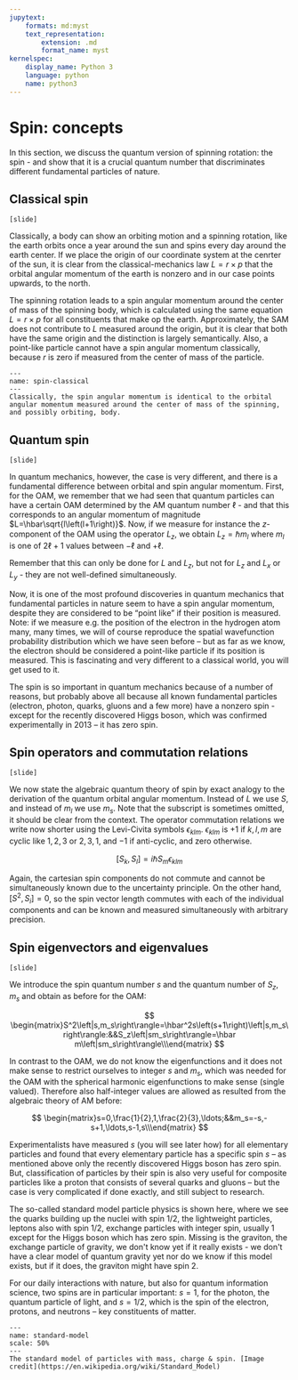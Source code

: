 ```yaml
---
jupytext:
    formats: md:myst
    text_representation:
        extension: .md
        format_name: myst
kernelspec:
    display_name: Python 3
    language: python
    name: python3
---
```


# Spin: concepts

In this section, we discuss the quantum version of spinning rotation: the spin - and show that it is a crucial quantum number that discriminates different fundamental particles of nature.


## Classical spin

`[slide]`

Classically, a body can show an orbiting motion and a spinning rotation, like the earth orbits once a year around the sun and spins every day around the earth center. If we place the origin of our coordinate system at the cenrter of the sun, it is clear from the classical-mechanics law $L=r \times p$ that the orbital angular momentum of the earth is nonzero and in our case points upwards, to the north. 

The spinning rotation leads to a spin angular momentum around the center of mass of the spinning body, which is calculated using the same equation $L=r \times p$ for all constituents that make op the earth. Approximately, the SAM does not contribute to $L$ measured around the origin, but it is clear that both have the same origin and the distinction is largely semantically. Also, a point-like particle cannot have a spin angular momentum classically, because $r$ is zero if measured from the center of mass of the particle.

```{figure} figures/spin/spin-classical.png
---
name: spin-classical
---
Classically, the spin angular momentum is identical to the orbital angular momentum measured around the center of mass of the spinning, and possibly orbiting, body.
```



## Quantum spin

`[slide]`

In quantum mechanics, however, the case is very different, and there is a fundamental difference between orbital and spin angular momentum. First, for the OAM, we remember that we had seen that quantum particles can have a certain OAM determined by the AM quantum number $\ell$ - and that this corresponds to an angular momentum of magnitude $L=\hbar\sqrt{l\left(l+1\right)}$. Now, if we measure for instance the $z$-component of the OAM using the operator $L_z$, we obtain $L_z=\hbar m_l$ where $m_l$ is one of $2\ell+1$ values between $-\ell$ and $+\ell$. 

Remember that this can only be done for $L$ and $L_z$, but not for $L_z$ and $L_x$ or $L_y$ - they are not well-defined simultaneously. 

Now, it is one of the most profound discoveries in quantum mechanics that fundamental particles in nature seem to have a spin angular momentum, despite they are considered to be “point like” if their position is measured. Note: if we measure e.g. the position of the electron in the hydrogen atom many, many times, we will of course reproduce the spatial wavefunction probability distribution which we have seen before – but as far as we know, the electron should be considered a point-like particle if its position is measured. This is fascinating and very different to a classical world, you will get used to it. 

The spin is so important in quantum mechanics because of a number of reasons, but probably above all because all known fundamental particles (electron, photon, quarks, gluons and a few more) have a nonzero spin - except for the recently discovered Higgs boson, which was confirmed experimentally in 2013 – it has zero spin.

## Spin operators and commutation relations

`[slide]`

We now state the algebraic quantum theory of spin by exact analogy to the derivation of the quantum orbital angular momentum. Instead of $L$ we use $S$, and instead of $m_l$ we use $m_s$. Note that the subscript is sometimes omitted, it should be clear from the context. The operator commutation relations we write now shorter using the Levi-Civita symbols $\epsilon_{klm}$. $\epsilon_{klm}$ is $+1$ if $k,l,m$ are cyclic like $1,2,3$ or $2,3,1$, and $-1$ if anti-cyclic, and zero otherwise.

$$
\left[S_k, S_l\right]=i \hbar S_m \epsilon_{k l m}
$$
 
Again, the cartesian spin components do not commute and cannot be simultaneously known  due to the uncertainty principle. On the other hand, $\left[S^2,S_i\right]=0$, so the spin vector length commutes with each of the individual components and can be known and measured simultaneously with arbitrary precision. 

## Spin eigenvectors and eigenvalues 

`[slide]`

We introduce the spin quantum number $s$ and the quantum number of $S_z$, $m_s$ and obtain as before for the OAM:

$$
\begin{matrix}S^2\left|s,m_s\right\rangle=\hbar^2s\left(s+1\right)\left|s,m_s\right\rangle:&&S_z\left|sm_s\right\rangle=\hbar m\left|sm_s\right\rangle\\\end{matrix}
$$

In contrast to the OAM, we do not know the eigenfunctions and it does not make sense to restrict ourselves to integer $s$ and $m_s$, which was needed for the OAM with the spherical harmonic eigenfunctions to make sense (single valued). Therefore also half-integer values are allowed as resulted from the algebraic theory of AM before: 

$$
\begin{matrix}s=0,\frac{1}{2},1,\frac{2}{3},\ldots;&&m_s=-s,-s+1,\ldots,s-1,s\\\end{matrix}
$$

Experimentalists have measured $s$ (you will see later how) for all elementary particles and found that every elementary particle has a specific spin $s$ – as mentioned above only the recently discovered Higgs boson has zero spin. But, classification of particles by their spin is also very useful for composite particles like a proton that consists of several quarks and gluons – but the case is very complicated if done exactly, and still subject to research. 

The so-called standard model particle physics is shown here, where we see the quarks building up the nuclei with spin $1/2$, the lightweight particles, leptons also with spin $1/2$, exchange particles with integer spin, usually $1$ except for the Higgs boson which has zero spin. Missing is the graviton, the exchange particle of gravity, we don't know yet if it really exists - we don't have a clear model of quantum gravity yet nor do we know if this model exists, but if it does, the graviton might have spin $2$.

For our daily interactions with nature, but also for quantum information science, two spins are in particular important: $s=1$, for the photon, the quantum particle of light, and $s=1/2$, which is the spin of the electron, protons, and neutrons – key constituents of matter. 

```{figure} figures/spin/standard-model.png
---
name: standard-model
scale: 50%
---
The standard model of particles with mass, charge & spin. [Image credit](https://en.wikipedia.org/wiki/Standard_Model)
```




















